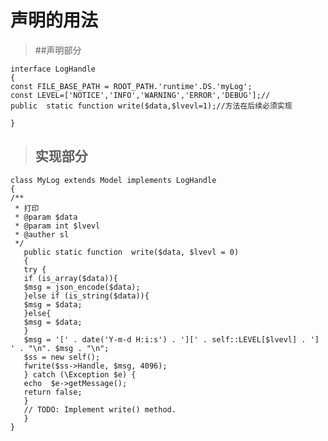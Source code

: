 # 声明的用法

>##声明部分

    
    interface LogHandle
    {
    const FILE_BASE_PATH = ROOT_PATH.'runtime'.DS.'myLog';
    const LEVEL=['NOTICE','INFO','WARNING','ERROR','DEBUG'];//
    public  static function write($data,$lvevl=1);//方法在后续必须实现
    
    }
    




>## 实现部分


    class MyLog extends Model implements LogHandle
    {
    /**
     * 打印
     * @param $data
     * @param int $lvevl
     * @auther sl
     */
       public static function  write($data, $lvevl = 0)
       {
       try {
       if (is_array($data)){
       $msg = json_encode($data);
       }else if (is_string($data)){
       $msg = $data;
       }else{
       $msg = $data;
       }
       $msg = '[' . date('Y-m-d H:i:s') . '][' . self::LEVEL[$lvevl] . '] ' . "\n". $msg . "\n";
       $ss = new self();
       fwrite($ss->Handle, $msg, 4096);
       } catch (\Exception $e) {
       echo  $e->getMessage();
       return false;
       }
       // TODO: Implement write() method.
       }
    }
